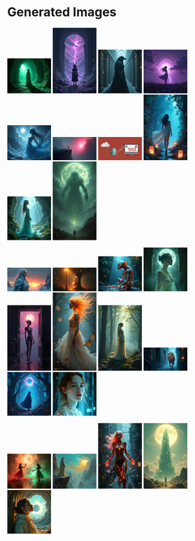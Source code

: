 # Generated Images



<img src="2025_07_29_01.png" width="100"/> <img src="2025_07_29_02.png" width="100"/> <img src="2025_07_29_03.png" width="100"/> <img src="2025_07_29_04.png" width="100"/> <img src="2025_07_29_05.png" width="100"/> <img src="2025_07_29_06.png" width="100"/> <img src="2025_07_29_07.png" width="100"/> <img src="2025_07_29_08.png" width="100"/> <img src="2025_07_29_09.png" width="100"/> <img src="2025_07_29_10.png" width="100"/>

<img src="2025_07_29_11.png" width="100"/> <img src="2025_07_29_12.png" width="100"/> <img src="2025_07_29_13.png" width="100"/> <img src="2025_07_29_14.png" width="100"/> <img src="2025_07_29_15.png" width="100"/> <img src="2025_07_29_16.png" width="100"/> <img src="2025_07_29_17.png" width="100"/> <img src="2025_07_29_18.png" width="100"/> <img src="2025_07_29_19.png" width="100"/> <img src="2025_07_29_20.png" width="100"/>

<img src="2025_07_29_21.png" width="100"/> <img src="2025_07_29_22.png" width="100"/> <img src="2025_07_29_23.png" width="100"/> <img src="2025_07_29_24.png" width="100"/> <img src="2025_07_29_25.png" width="100"/>